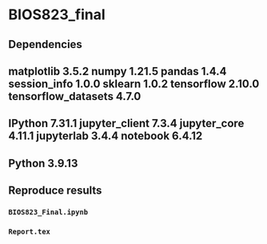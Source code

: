 # BIOS823_final

## Dependencies

matplotlib          3.5.2
numpy               1.21.5
pandas              1.4.4
session_info        1.0.0
sklearn             1.0.2
tensorflow          2.10.0
tensorflow_datasets 4.7.0
-----
IPython             7.31.1
jupyter_client      7.3.4
jupyter_core        4.11.1
jupyterlab          3.4.4
notebook            6.4.12
-----
Python 3.9.13 
-----

## Reproduce results

### `BIOS823_Final.ipynb`

### `Report.tex`


